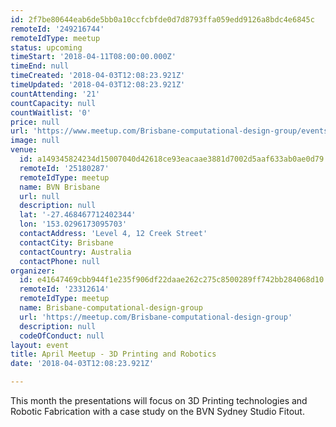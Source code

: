 ```yaml
---
id: 2f7be80644eab6de5bb0a10ccfcbfde0d7d8793ffa059edd9126a8bdc4e6845c
remoteId: '249216744'
remoteIdType: meetup
status: upcoming
timeStart: '2018-04-11T08:00:00.000Z'
timeEnd: null
timeCreated: '2018-04-03T12:08:23.921Z'
timeUpdated: '2018-04-03T12:08:23.921Z'
countAttending: '21'
countCapacity: null
countWaitlist: '0'
price: null
url: 'https://www.meetup.com/Brisbane-computational-design-group/events/249216744/'
image: null
venue:
  id: a149345824234d15007040d42618ce93eacaae3881d7002d5aaf633ab0ae0d79
  remoteId: '25180287'
  remoteIdType: meetup
  name: BVN Brisbane
  url: null
  description: null
  lat: '-27.468467712402344'
  lon: '153.0296173095703'
  contactAddress: 'Level 4, 12 Creek Street'
  contactCity: Brisbane
  contactCountry: Australia
  contactPhone: null
organizer:
  id: e41647469cbb944f1e235f906df22daae262c275c8500289ff742bb284068d10
  remoteId: '23312614'
  remoteIdType: meetup
  name: Brisbane-computational-design-group
  url: 'https://meetup.com/Brisbane-computational-design-group'
  description: null
  codeOfConduct: null
layout: event
title: April Meetup - 3D Printing and Robotics
date: '2018-04-03T12:08:23.921Z'

---
```

<p>This month the presentations will focus on 3D Printing technologies and Robotic Fabrication with a case study on the BVN Sydney Studio Fitout.</p>
